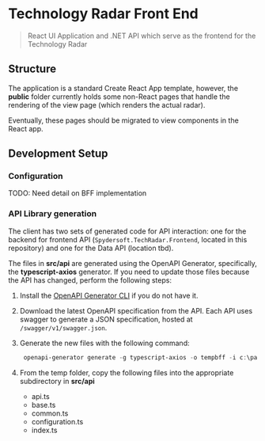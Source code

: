 # Technology Radar Front End

> React UI Application and .NET API which serve as the frontend for the Technology Radar

## Structure

The application is a standard Create React App template, however, the **public** folder currently holds some non-React pages that handle the rendering of the view page (which renders the actual radar).

Eventually, these pages should be migrated to view components in the React app.

## Development Setup

### Configuration

TODO: Need detail on BFF implementation

### API Library generation

The client has two sets of generated code for API interaction:  one for the backend for frontend API (`Spydersoft.TechRadar.Frontend`, located in this repository) and one for the Data API (location tbd).

The files in **src/api** are generated using the OpenAPI Generator, specifically, the **typescript-axios** generator.  If you need to update those files because the API has changed, perform the following steps:

1. Install the [OpenAPI Generator CLI](https://openapi-generator.tech/docs/installation) if you do not have it. 
2. Download the latest OpenAPI specification from the API.  Each API uses swagger to generate a JSON specification, hosted at `/swagger/v1/swagger.json`.

3. Generate the new files with the following command:

   ```powershell
    openapi-generator generate -g typescript-axios -o tempbff -i c:\path\to\swagger.json
   ```

4. From the temp folder, copy the following files into the appropriate subdirectory in **src/api**
   * api.ts
   * base.ts
   * common.ts
   * configuration.ts
   * index.ts

